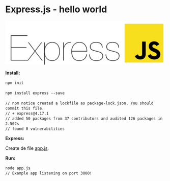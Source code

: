 # Express.js - hello world

![ExpressJS.png](ExpressJS.png)

__Install:__

    npm init

    npm install express --save

    // npm notice created a lockfile as package-lock.json. You should commit this file.
    // + express@4.17.1
    // added 50 packages from 37 contributors and audited 126 packages in 2.502s
    // found 0 vulnerabilities


__Express:__

Create de file [app.js](app.js).


__Run:__

    node app.js
    // Example app listening on port 3000!



